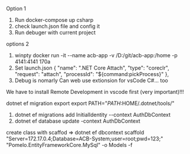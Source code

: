 Option 1
1. Run docker-compose up csharp
2. check launch.json file and config it
3. Run debuger with current project

options 2
1. winpty docker run -it --name acb-app -v /D:/git/acb-app:/home -p 4141:4141 170a
2. Set launch.json
	  {
			"name": ".NET Core Attach",
			"type": "coreclr",
			"request": "attach",
			"processId": "${command:pickProcess}"
		},      
3. Debug is nomarly
Can web use extionsion for vsCode C#... too

We have to install Remote Development in vscode first (very important)!!!

dotnet ef migration export
export PATH="$PATH:$HOME/.dotnet/tools/"

1. dotnet ef migrations add InitialIdentity --context AuthDbContext
2. dotnet ef database update -context AuthDbContext

create class with scaffod 
=> dotnet ef dbcontext scaffold "Server=172.17.0.4;Database=ACB-System;user=root;pwd=123;" "Pomelo.EntityFrameworkCore.MySql" -o Models -f